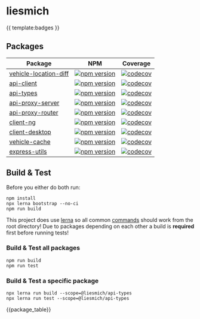 # liesmich
{{ template:badges }}
## Packages
| Package | NPM | Coverage |
| --- | --- | --- |
| [vehicle-location-diff](https://github.com/liesmich/liesmich/tree/master/packages/vehicle-location-diff) | [![npm version](https://badge.fury.io/js/%40liesmich%2Fvehicle-location-diff.svg)](https://badge.fury.io/js/%40liesmich%2Fvehicle-location-diff) | [![codecov](https://codecov.io/gh/liesmich/liesmich/branch/master/graph/badge.svg?flag=VehicleLocationDiff)](https://codecov.io/gh/liesmich/liesmich/tree/master/packages/vehicle-location-diff) |
| [api-client](https://github.com/liesmich/liesmich/tree/master/packages/api-client) | [![npm version](https://badge.fury.io/js/%40liesmich%2Fapi-client.svg)](https://badge.fury.io/js/%40liesmich%2Fapi-client) | [![codecov](https://codecov.io/gh/liesmich/liesmich/branch/master/graph/badge.svg?flag=ApiClient)](https://codecov.io/gh/liesmich/liesmich/tree/master/packages/api-client) |
| [api-types](https://github.com/liesmich/liesmich/tree/master/packages/api-types) | [![npm version](https://badge.fury.io/js/%40liesmich%2Fapi-types.svg)](https://badge.fury.io/js/%40liesmich%2Fapi-types) | [![codecov](https://codecov.io/gh/liesmich/liesmich/branch/master/graph/badge.svg?flag=ApiTypes)](https://codecov.io/gh/liesmich/liesmich/tree/master/packages/api-types) |
| [api-proxy-server](https://github.com/liesmich/liesmich/tree/master/packages/api-proxy-server) | [![npm version](https://badge.fury.io/js/%40liesmich%2Fapi-proxy-server.svg)](https://badge.fury.io/js/%40liesmich%2Fapi-proxy-server) | [![codecov](https://codecov.io/gh/liesmich/liesmich/branch/master/graph/badge.svg?flag=ApiProxyServer)](https://codecov.io/gh/liesmich/liesmich/tree/master/packages/api-proxy-server) |
| [api-proxy-router](https://github.com/liesmich/liesmich/tree/master/packages/api-proxy-router) | [![npm version](https://badge.fury.io/js/%40liesmich%2Fapi-proxy-router.svg)](https://badge.fury.io/js/%40liesmich%2Fapi-proxy-router) | [![codecov](https://codecov.io/gh/liesmich/liesmich/branch/master/graph/badge.svg?flag=ApiProxyRouter)](https://codecov.io/gh/liesmich/liesmich/tree/master/packages/api-proxy-router) |
| [client-ng](https://github.com/liesmich/liesmich/tree/master/packages/client-ng) | [![npm version](https://badge.fury.io/js/%40liesmich%2Fclient-ng.svg)](https://badge.fury.io/js/%40liesmich%2Fclient-ng) | [![codecov](https://codecov.io/gh/liesmich/liesmich/branch/master/graph/badge.svg?flag=ClientNg)](https://codecov.io/gh/liesmich/liesmich/tree/master/packages/client-ng) |
| [client-desktop](https://github.com/liesmich/liesmich/tree/master/packages/client-desktop) | [![npm version](https://badge.fury.io/js/%40liesmich%2Fclient-desktop.svg)](https://badge.fury.io/js/%40liesmich%2Fclient-desktop) | [![codecov](https://codecov.io/gh/liesmich/liesmich/branch/master/graph/badge.svg?flag=ClientDesktop)](https://codecov.io/gh/liesmich/liesmich/tree/master/packages/client-desktop) |
| [vehicle-cache](https://github.com/liesmich/liesmich/tree/master/packages/vehicle-cache) | [![npm version](https://badge.fury.io/js/%40liesmich%2Fvehicle-cache.svg)](https://badge.fury.io/js/%40liesmich%2Fvehicle-cache) | [![codecov](https://codecov.io/gh/liesmich/liesmich/branch/master/graph/badge.svg?flag=VehicleCache)](https://codecov.io/gh/liesmich/liesmich/tree/master/packages/vehicle-cache) |
| [express-utils](https://github.com/liesmich/liesmich/tree/master/packages/express-utils) | [![npm version](https://badge.fury.io/js/%40liesmich%2Fexpress-utils.svg)](https://badge.fury.io/js/%40liesmich%2Fexpress-utils) | [![codecov](https://codecov.io/gh/liesmich/liesmich/branch/master/graph/badge.svg?flag=ExpressUtils)](https://codecov.io/gh/liesmich/liesmich/tree/master/packages/express-utils) |

## Build & Test
Before you either do both run:

    npm install
    npx lerna bootstrap --no-ci
    npm run build

This project does use [lerna](https://github.com/lerna/lerna) so all common [commands](https://github.com/lerna/lerna/tree/master/commands) should work from the root directory!
Due to packages depending on each other a build is **required** first before running tests!

### Build & Test all packages

    npm run build
    npm run test

### Build & Test a specific package
    npx lerna run build --scope=@liesmich/api-types
    npx lerna run test --scope=@liesmich/api-types


{{package_table}}
